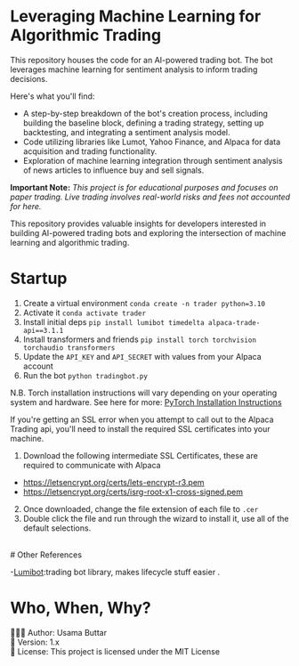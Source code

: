 # Leveraging Machine Learning for Algorithmic Trading
This repository houses the code for an AI-powered trading bot. The bot leverages machine learning for sentiment analysis to inform trading decisions.

Here's what you'll find:

* A step-by-step breakdown of the bot's creation process, including building the baseline block, defining a trading strategy, setting up backtesting, and integrating a sentiment analysis model.
* Code utilizing libraries like Lumot, Yahoo Finance, and Alpaca for data acquisition and trading functionality.
* Exploration of machine learning integration through sentiment analysis of news articles to influence buy and sell signals.

**Important Note:** *This project is for educational purposes and focuses on paper trading. Live trading involves real-world risks and fees not accounted for here.*

This repository provides valuable insights for developers interested in building AI-powered trading bots and exploring the intersection of machine learning and algorithmic trading.

# Startup
1. Create a virtual environment `conda create -n trader python=3.10` 
2. Activate it `conda activate trader`
3. Install initial deps `pip install lumibot timedelta alpaca-trade-api==3.1.1`
4. Install transformers and friends `pip install torch torchvision torchaudio transformers` 
5. Update the `API_KEY` and `API_SECRET` with values from your Alpaca account 
6. Run the bot `python tradingbot.py`

<p>N.B. Torch installation instructions will vary depending on your operating system and hardware. See here for more: 
<a href="pytorch.org/">PyTorch Installation Instructions</a></p>

If you're getting an SSL error when you attempt to call out to the Alpaca Trading api, you'll need to install the required SSL certificates into your machine.
1. Download the following intermediate SSL Certificates, these are required to communicate with Alpaca
* https://letsencrypt.org/certs/lets-encrypt-r3.pem 
* https://letsencrypt.org/certs/isrg-root-x1-cross-signed.pem 
2. Once downloaded, change the file extension of each file to `.cer` 
3. Double click the file and run through the wizard to install it, use all of the default selections. 

</br>
# Other References

<p>-<a href="github.com/Lumiwealth/lumibot)">Lumibot</a>:trading bot library, makes lifecycle stuff easier .</p>

# Who, When, Why?

👨🏾‍💻 Author: Usama Buttar <br />
📅 Version: 1.x<br />
📜 License: This project is licensed under the MIT License </br>

